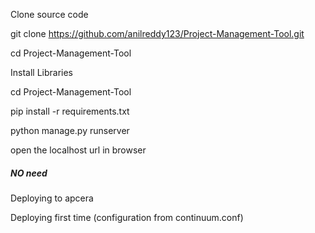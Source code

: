 Clone source code

git clone https://github.com/anilreddy123/Project-Management-Tool.git

cd Project-Management-Tool

Install Libraries

cd Project-Management-Tool

pip install -r requirements.txt

python manage.py runserver

open the localhost url in browser


##### NO need
Deploying to apcera

Deploying first time (configuration from continuum.conf)


